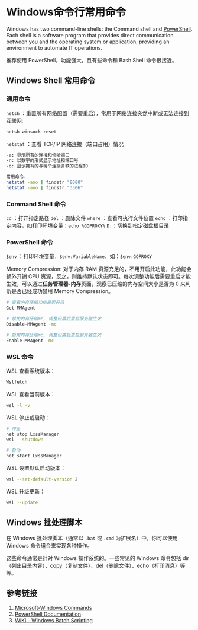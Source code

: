 # Windows命令行常用命令

Windows has two command-line shells: the Command shell and [PowerShell](https://learn.microsoft.com/en-us/powershell/scripting/overview). Each shell is a software program that provides direct communication between you and the operating system or application, providing an environment to automate IT operations.

推荐使用 PowerShell，功能强大，且有些命令和 Bash Shell 命令很接近。

## Windows Shell 常用命令

### 通用命令

`netsh` ：重置所有网络配置（需要重启），常用于网络连接突然中断或无法连接到互联网:
```bash
netsh winsock reset
```

`netstat` ：查看 TCP/IP 网络连接（端口占用）情况
```bash
-a: 显示所有的连接和侦听端口
-n: 以数字的形式显示地址和端口号
-o: 显示拥有的与每个连接关联的进程ID

常用命令:
netstat -ano | findstr "8080"
netstat -ano | findstr "3306"
```

### Command Shell 命令

`cd` ：打开指定路径
`del` ：删除文件
`where` ：查看可执行文件位置
`echo` ：打印指定内容，如打印环境变量：`echo %GOPROXY%`
`D:`：切换到指定磁盘根目录

### PowerShell 命令

`$env` ：打印环境变量，`$env:VariableName`，如：`$env:GOPROXY`

Memory Compression:
对于内存 RAM 资源充足的，不用开启此功能，此功能会额外开销 CPU 资源，反之，则维持默认状态即可。每次调整功能后需要重启才能生效，可以通过**任务管理器-内存**页面，观察已压缩的内存空间大小是否为 0 来判断是否已经成功禁用 Memory Compression。

```bash
# 查看内存压缩功能是否开启
Get-MMAgent

# 禁用内存压缩mc, 调整设置后重启服务器生效
Disable-MMAgent -mc

# 启用内存压缩mc, 调整设置后重启服务器生效
Enable-MMAgent -mc

```

### WSL 命令

WSL 查看系统版本：
```bash
Wslfetch
```

WSL 查看当前版本：
```bash
wsl -l -v
```

WSL 停止或启动：
```bash
# 停止
net stop LxssManager
wsl --shutdown

# 启动
net start LxssManager
```

WSL 设置默认启动版本：
```bash
wsl --set-default-version 2
```

WSL 升级更新：
```bash
wsl --update
```

## Windows 批处理脚本

在 Windows 批处理脚本（通常以 `.bat` 或 `.cmd` 为扩展名）中，你可以使用 Windows 命令组合来实现各种操作。

这些命令通常是针对 Windows 操作系统的。一些常见的 Windows 命令包括 dir（列出目录内容）、copy（复制文件）、del（删除文件）、echo（打印消息）等等。

## 参考链接

1. [Microsoft-Windows Commands](https://learn.microsoft.com/en-us/windows-server/administration/windows-commands/windows-commands)
2. [PowerShell Documentation](https://learn.microsoft.com/en-us/powershell/)
3. [WiKi - Windows Batch Scripting](https://en.wikibooks.org/wiki/Windows_Batch_Scripting)
